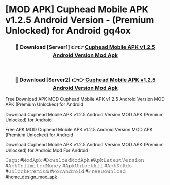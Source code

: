 # [MOD APK] Cuphead Mobile APK v1.2.5 Android Version - (Premium Unlocked) for Android gq4ox



<div align="center">
<h3>🔴 Download [Server1] 👉👉 <a href="https://momento.my/?title=Cuphead_Mobile_APK_v1.2.5_Android_Version">Cuphead Mobile APK v1.2.5 Android Version Mod Apk</a></h3><br>

<h3>🔴 Download [Server2] 👉👉 <a href="https://momento.my/?title=Cuphead_Mobile_APK_v1.2.5_Android_Version">Cuphead Mobile APK v1.2.5 Android Version Mod Apk</a></h3>
</div>



Free Download APK MOD Cuphead Mobile APK v1.2.5 Android Version MOD APK (Premium Unlocked) for Android

Download Cuphead Mobile APK v1.2.5 Android Version MOD APK (Premium Unlocked) for Android

Free APK MOD Cuphead Mobile APK v1.2.5 Android Version MOD APK (Premium Unlocked) for Android

Download Cuphead Mobile APK v1.2.5 Android Version MOD APK (Premium Unlocked) for Android Mod For Android

𝚃𝚊𝚐𝚜: #𝙼𝚘𝚍𝙰𝚙𝚔 #𝙳𝚘𝚠𝚗𝚕𝚘𝚊𝚍𝙼𝚘𝚍𝙰𝚙𝚔 #𝙰𝚙𝚔𝙻𝚊𝚝𝚎𝚜𝚝𝚅𝚎𝚛𝚜𝚒𝚘𝚗 #𝙰𝚙𝚔𝚄𝚗𝚕𝚒𝚖𝚒𝚝𝚎𝚍𝙼𝚘𝚗𝚎𝚢 #𝙰𝚙𝚔𝚄𝚗𝚕𝚘𝚌𝚔𝙰𝚕𝚕 #𝙰𝚙𝚔𝙽𝚘𝙰𝚍𝚜 #𝚄𝚗𝚕𝚘𝚌𝚔𝙿𝚛𝚎𝚖𝚒𝚞𝚖 #𝙵𝚘𝚛𝙰𝚗𝚍𝚛𝚘𝚒𝚍 #𝙵𝚛𝚎𝚎𝙳𝚘𝚠𝚗𝚕𝚘𝚊𝚍 #home_design_mod_apk

